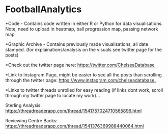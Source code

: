 # FootballAnalytics


*Code - Contains code written in either R or Python for data visualisations. Note, need to upload in heatmap, ball progression map, passing network map

*Graphic Archive - Contains previously made visualisations, all date stamped. (for explainations/analysis on the visuals see twitter page for the posts)

*Check out the twitter page here: https://twitter.com/ChelseaDatabase

*Link to Instagram Page, might be easier to see all the posts than scrolling through the twitter page: https://www.instagram.com/chelseadatabase_

*Links to twitter threads unrolled for easy reading (if links dont work, scroll through my twitter page to locate my work)...

Sterling Analysis: https://threadreaderapp.com/thread/1541757024710565896.html

Reviewing Centre Backs: https://threadreaderapp.com/thread/1541376369988440064.html
